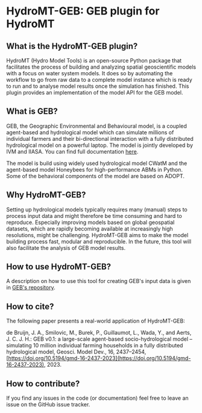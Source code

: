 # HydroMT-GEB: GEB plugin for HydroMT

## What is the HydroMT-GEB plugin?

HydroMT (Hydro Model Tools) is an open-source Python package that facilitates the process of building and analyzing spatial geoscientific models with a focus on water system models. It does so by automating the workflow to go from raw data to a complete model instance which is ready to run and to analyse model results once the simulation has finished. This plugin provides an implementation of the model API for the GEB model.

## What is GEB?
GEB, the Geographic Environmental and Behavioural model, is a coupled agent-based and hydrological model which can simulate millions of individual farmers and their bi-directional interaction with a fully distributed hydrological model on a powerful laptop. The model is jointly developed by IVM and IIASA. You can find full documentation [here](https://github.com/jensdebruijn/GEB).

The model is build using widely used hydrological model CWatM and the agent-based model Honeybees for high-performance ABMs in Python. Some of the behavioral components of the model are based on ADOPT.

## Why HydroMT-GEB?
Setting up hydrological models typically requires many (manual) steps to process input data and might therefore be time consuming and hard to reproduce. Especially improving models based on global geospatial datasets, which are rapidly becoming available at increasingly high resolutions, might be challenging. HydroMT-GEB aims to make the model building process fast, modular and reproducible. In the future, this tool will also  facilitate the analysis of GEB model results.

## How to use HydroMT-GEB?
A description on how to use this tool for creating GEB's input data is given in [GEB's repository](https://github.com/jensdebruijn/GEB).

## How to cite?
The following paper presents a real-world application of HydroMT-GEB:

de Bruijn, J. A., Smilovic, M., Burek, P., Guillaumot, L., Wada, Y., and Aerts, J. C. J. H.: GEB v0.1: a large-scale agent-based socio-hydrological model – simulating 10 million individual farming households in a fully distributed hydrological model, Geosci. Model Dev., 16, 2437–2454, [https://doi.org/10.5194/gmd-16-2437-2023](https://doi.org/10.5194/gmd-16-2437-2023), 2023.

## How to contribute?
If you find any issues in the code (or documentation) feel free to leave an issue on the GitHub issue tracker.